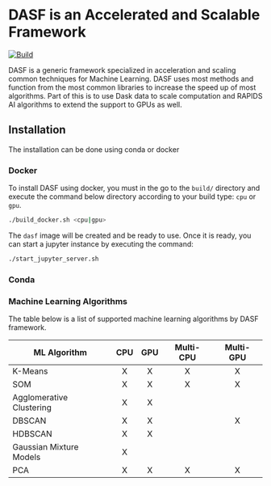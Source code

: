 # DASF is an Accelerated and Scalable Framework

[![Build](https://github.com/lmcad-unicamp/dasf-core/actions/workflows/ci.yaml/badge.svg)](https://github.com/lmcad-unicamp/dasf-core/actions/workflows/ci.yaml)

DASF is a generic framework specialized in acceleration and scaling common 
techniques for Machine Learning. DASF uses most methods and function from 
the most common libraries to increase the speed up of most algorithms. Part 
of this is to use Dask data to scale computation and RAPIDS AI algorithms to 
extend the support to GPUs as well.

## Installation

The installation can be done using conda or docker

### Docker

To install DASF using docker, you must in the go to the `build/` directory and execute the command below directory according to your build type: `cpu` or `gpu`.

```bash
./build_docker.sh <cpu|gpu>
```

The `dasf` image will be created and be ready to use. Once it is ready, you can start a jupyter instance by executing the command:

```bash
./start_jupyter_server.sh
```

### Conda

### Machine Learning Algorithms

The table below is a list of supported machine learning algorithms by DASF framework.

|     **ML Algorithm**     | **CPU** | **GPU** | **Multi-CPU** | **Multi-GPU** |
|--------------------------|:-------:|:-------:|:-------------:|:-------------:|
| K-Means                  |    X    |    X    |       X       |       X       |
| SOM                      |    X    |    X    |       X       |       X       |
| Agglomerative Clustering |    X    |    X    |               |               |
| DBSCAN                   |    X    |    X    |               |       X       |
| HDBSCAN                  |    X    |    X    |               |               |
| Gaussian Mixture Models  |    X    |         |               |               |
| PCA                      |    X    |    X    |       X       |       X       |
